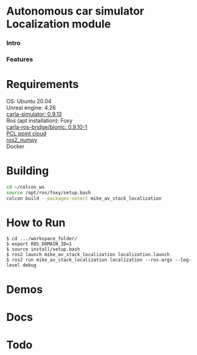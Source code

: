 # Autonomous car simulator Localization module

### Intro
### Features

# Requirements

OS: Ubuntu 20.04\
Unreal engine: 4.26\
[carla-simulator: 0.9.13](https://carla-releases.s3.eu-west-3.amazonaws.com/Linux/CARLA_0.9.13.tar.gz)\
Ros (apt installation): Foxy\
[carla-ros-bridge/bionic: 0.9.10-1](https://carla.readthedocs.io/projects/ros-bridge/en/latest/ros_installation_ros2/) \
[PCL point cloud]() \
[ros2_numpy](https://github.com/Box-Robotics/ros2_numpy) \
Docker


# Building
  ```bash
  cd ~/colcon_ws
  source /opt/ros/foxy/setup.bash
  colcon build --packages-select mike_av_stack_localization
  ```

# How to Run
```
$ cd .../workspace_folder/
$ export ROS_DOMAIN_ID=1
$ source install/setup.bash
$ ros2 launch mike_av_stack_localization localization.launch
$ ros2 run mike_av_stack_localization localization --ros-args --log-level debug
```

# Demos
# Docs
# Todo